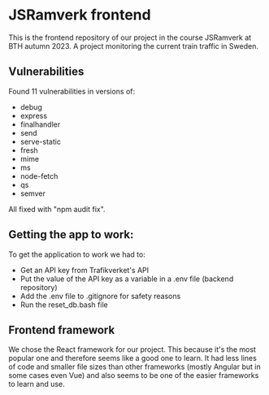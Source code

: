 JSRamverk frontend
===================

This is the frontend repository of our project in the course JSRamverk at BTH autumn 2023. A project monitoring the current train traffic in Sweden.

Vulnerabilities
---------------
Found 11 vulnerabilities in versions of:
- debug
- express
- finalhandler
- send
- serve-static
- fresh
- mime
- ms
- node-fetch
- qs
- semver

All fixed with "npm audit fix".

Getting the app to work:
---------------
To get the application to work we had to:
- Get an API key from Trafikverket's API
- Put the value of the API key as a variable in a .env file (backend repository)
- Add the .env file to .gitignore for safety reasons
- Run the reset_db.bash file

Frontend framework
---------------
We chose the React framework for our project. This because it's the most popular one and therefore seems like a good one to learn. It had less lines of code and smaller file sizes than other frameworks (mostly Angular but in some cases even Vue) and also seems to be one of the easier frameworks to learn and use.
